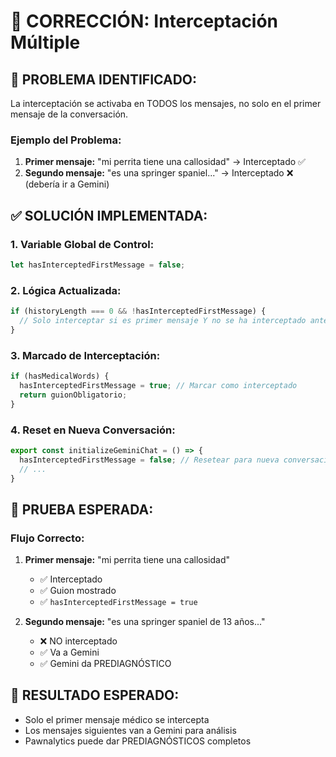 # 🔧 CORRECCIÓN: Interceptación Múltiple

## 🚨 PROBLEMA IDENTIFICADO:
La interceptación se activaba en TODOS los mensajes, no solo en el primer mensaje de la conversación.

### **Ejemplo del Problema:**
1. **Primer mensaje:** "mi perrita tiene una callosidad" → Interceptado ✅
2. **Segundo mensaje:** "es una springer spaniel..." → Interceptado ❌ (debería ir a Gemini)

## ✅ SOLUCIÓN IMPLEMENTADA:

### **1. Variable Global de Control:**
```javascript
let hasInterceptedFirstMessage = false;
```

### **2. Lógica Actualizada:**
```javascript
if (historyLength === 0 && !hasInterceptedFirstMessage) {
  // Solo interceptar si es primer mensaje Y no se ha interceptado antes
}
```

### **3. Marcado de Interceptación:**
```javascript
if (hasMedicalWords) {
  hasInterceptedFirstMessage = true; // Marcar como interceptado
  return guionObligatorio;
}
```

### **4. Reset en Nueva Conversación:**
```javascript
export const initializeGeminiChat = () => {
  hasInterceptedFirstMessage = false; // Resetear para nueva conversación
  // ...
}
```

## 🧪 PRUEBA ESPERADA:

### **Flujo Correcto:**
1. **Primer mensaje:** "mi perrita tiene una callosidad"
   - ✅ Interceptado
   - ✅ Guion mostrado
   - ✅ `hasInterceptedFirstMessage = true`

2. **Segundo mensaje:** "es una springer spaniel de 13 años..."
   - ❌ NO interceptado
   - ✅ Va a Gemini
   - ✅ Gemini da PREDIAGNÓSTICO

## 🎯 RESULTADO ESPERADO:
- Solo el primer mensaje médico se intercepta
- Los mensajes siguientes van a Gemini para análisis
- Pawnalytics puede dar PREDIAGNÓSTICOS completos 